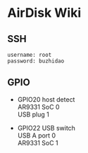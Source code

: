 # AirDisk Wiki

## SSH

```text
username: root
password: buzhidao
```
## GPIO

- GPIO20 host detect   
AR9331 SoC 0  
USB plug 1  

- GPIO22 USB switch  
USB A port 0  
AR9331 SoC 1  
